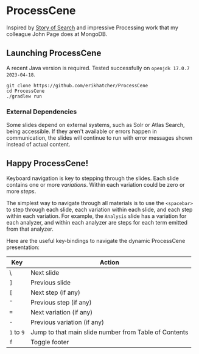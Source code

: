# ProcessCene

Inspired by [Story of Search](https://storyofsearch.com/) and impressive Processing work that my colleague John Page does at MongoDB.

## Launching ProcessCene

A recent Java version is required.  Tested successfully on `openjdk 17.0.7 2023-04-18`.

    git clone https://github.com/erikhatcher/ProcessCene
    cd ProcessCene
    ./gradlew run

### External Dependencies

Some slides depend on external systems, such as Solr or Atlas Search, being
accessible.  If they aren't available or errors happen in communication,
the slides will continue to run with error messages shown instead of actual content.

## Happy ProcessCene!

Keyboard navigation is key to stepping through the slides. Each slide contains one
or more *variations*. Within each variation could be zero or more *steps*.

The simplest way to navigate through all materials is to use the `<spacebar>` to step through
each slide, each variation within each slide, and each step within each variation.  For example, the
`Analysis` slide has a variation for each analyzer, and within each analyzer are steps for each term emitted
from that analyzer.

Here are the useful key-bindings to navigate the dynamic ProcessCene presentation:

| Key        | Action                                                       |
|------------|--------------------------------------------------------------|
| \          | Next slide                                                   |
| `]`        | Previous slide                                               |
| `[`        | Next step (if any)                                           |
| `'`        | Previous step (if any)                                       |
| `=`        | Next variation (if any)                                      |
| `-`        | Previous variation (if any)                                  |
| `1` to `9` | Jump to that main slide number from Table of Contents        |
| `f`        | Toggle footer                                                |



